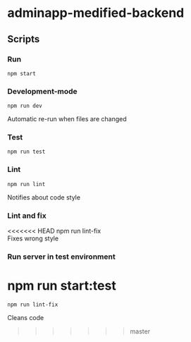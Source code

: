 # adminapp-medified-backend

## Scripts
### Run
`npm start`
### Development-mode
`npm run dev`

Automatic re-run when files are changed
### Test
`npm run test`
### Lint
`npm run lint`

Notifies about code style
### Lint and fix
<<<<<<< HEAD
npm run lint-fix\
Fixes wrong style
### Run server in test environment
npm run start:test
=======
`npm run lint-fix`

Cleans code
>>>>>>> master
